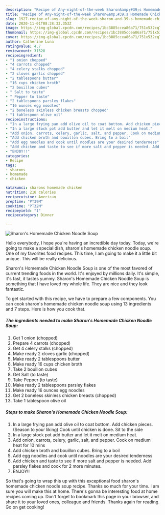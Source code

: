 ```yaml
---
description: "Recipe of Any-night-of-the-week Sharon&amp;#39;s Homemade Chicken Noodle Soup"
title: "Recipe of Any-night-of-the-week Sharon&amp;#39;s Homemade Chicken Noodle Soup"
slug: 1927-recipe-of-any-night-of-the-week-sharon-and-39-s-homemade-chicken-noodle-soup
date: 2020-11-01T08:28:33.353Z
image: https://img-global.cpcdn.com/recipes/1bc3885ccea86a71/751x532cq70/sharons-homemade-chicken-noodle-soup-recipe-main-photo.jpg
thumbnail: https://img-global.cpcdn.com/recipes/1bc3885ccea86a71/751x532cq70/sharons-homemade-chicken-noodle-soup-recipe-main-photo.jpg
cover: https://img-global.cpcdn.com/recipes/1bc3885ccea86a71/751x532cq70/sharons-homemade-chicken-noodle-soup-recipe-main-photo.jpg
author: Catherine Luna
ratingvalue: 4.7
reviewcount: 31528
recipeingredient:
- "1 onion chopped"
- "4 carrots chopped"
- "4 celery stalks chopped"
- "2 cloves garlic chopped"
- "2 tablespoons butter"
- "16 cups chicken broth"
- "2 bouillon cubes"
- " Salt to taste"
- " Pepper to taste"
- "2 tablespoons parsley flakes"
- "16 ounces egg noodles"
- "2 boneless skinless chicken breasts chopped"
- "1 tablespoon olive oil"
recipeinstructions:
- "In a large frying pan add olive oil to coat bottom. Add chicken pieces. (Season to your liking) Cook until chicken is done. Sit to the side"
- "In a large stock pot add butter and let it melt on medium heat."
- "Add onion, carrots, celery, garlic, salt, and pepper. Cook on medium heat for 10 mins"
- "Add chicken broth and bouillon cubes. Bring to a boil"
- "Add egg noodles and cook until noodles are your desired tenderness"
- "Add chicken and taste to see if more salt and pepper is needed. Add parsley flakes and cook for 2 more minutes."
- "ENJOY!!"
categories:
- Recipe
tags:
- sharons
- homemade
- chicken

katakunci: sharons homemade chicken 
nutrition: 218 calories
recipecuisine: American
preptime: "PT39M"
cooktime: "PT32M"
recipeyield: "1"
recipecategory: Dinner

---
```



![Sharon&#39;s Homemade Chicken Noodle Soup](https://img-global.cpcdn.com/recipes/1bc3885ccea86a71/751x532cq70/sharons-homemade-chicken-noodle-soup-recipe-main-photo.jpg)

Hello everybody, I hope you're having an incredible day today. Today, we're going to make a special dish, sharon&#39;s homemade chicken noodle soup. One of my favorites food recipes. This time, I am going to make it a little bit unique. This will be really delicious.

Sharon&#39;s Homemade Chicken Noodle Soup is one of the most favored of current trending foods in the world. It's enjoyed by millions daily. It's simple, it's fast, it tastes yummy. Sharon&#39;s Homemade Chicken Noodle Soup is something that I have loved my whole life. They are nice and they look fantastic.




To get started with this recipe, we have to prepare a few components. You can cook sharon&#39;s homemade chicken noodle soup using 13 ingredients and 7 steps. Here is how you cook that.

<!--inarticleads1-->

##### The ingredients needed to make Sharon&#39;s Homemade Chicken Noodle Soup:

1. Get 1 onion (chopped)
1. Prepare 4 carrots (chopped)
1. Get 4 celery stalks (chopped)
1. Make ready 2 cloves garlic (chopped)
1. Make ready 2 tablespoons butter
1. Make ready 16 cups chicken broth
1. Take 2 bouillon cubes
1. Get  Salt (to taste)
1. Take  Pepper (to taste)
1. Make ready 2 tablespoons parsley flakes
1. Make ready 16 ounces egg noodles
1. Get 2 boneless skinless chicken breasts (chopped)
1. Take 1 tablespoon olive oil




<!--inarticleads2-->

##### Steps to make Sharon&#39;s Homemade Chicken Noodle Soup:

1. In a large frying pan add olive oil to coat bottom. Add chicken pieces. (Season to your liking) Cook until chicken is done. Sit to the side
1. In a large stock pot add butter and let it melt on medium heat.
1. Add onion, carrots, celery, garlic, salt, and pepper. Cook on medium heat for 10 mins
1. Add chicken broth and bouillon cubes. Bring to a boil
1. Add egg noodles and cook until noodles are your desired tenderness
1. Add chicken and taste to see if more salt and pepper is needed. Add parsley flakes and cook for 2 more minutes.
1. ENJOY!!




So that's going to wrap this up with this exceptional food sharon&#39;s homemade chicken noodle soup recipe. Thanks so much for your time. I am sure you will make this at home. There's gonna be interesting food at home recipes coming up. Don't forget to bookmark this page in your browser, and share it to your loved ones, colleague and friends. Thanks again for reading. Go on get cooking!
